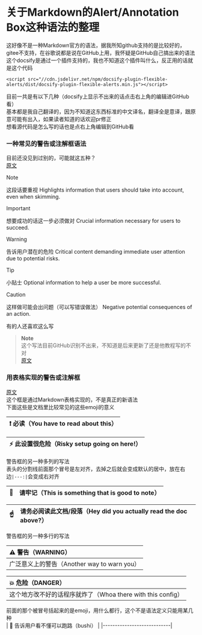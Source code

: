 # 关于Markdown的Alert/Annotation Box这种语法的整理
这好像不是一种Markdown官方的语法，据我所知github支持的是比较好的，gitee不支持，在谷歌说都是说在GitHub上用，我怀疑是GitHub自己搞出来的语法  
这个docsify是通过一个插件支持的，我也不知道这个插件叫什么，反正用的话就是这个代码
```
<script src="//cdn.jsdelivr.net/npm/docsify-plugin-flexible-alerts/dist/docsify-plugin-flexible-alerts.min.js"></script>
````
目前一共是有以下几种（docsify上显示不出来的话点击右上角的编辑进GitHub看）  
基本都是我自己翻译的，因为不知道这东西标准的中文译名，翻译全是意译，跟原意可能有出入，如果读者知道的话欢迎pr修正  
想看源代码是怎么写的话也是点右上角编辑到GitHub看  
### 一种常见的警告或注解框语法
目前还没见到过别的，可能就这五种？  
[原文](https://github.com/orgs/community/discussions/16925)  
> [!NOTE]  
> 这段话要重视
> Highlights information that users should take into account, even when skimming.

> [!IMPORTANT]  
> 想要成功的话这一步必须做对
> Crucial information necessary for users to succeed.

> [!WARNING]  
> 告诉用户潜在的危险
> Critical content demanding immediate user attention due to potential risks.

> [!TIP]
> 小贴士
> Optional information to help a user be more successful.

> [!CAUTION]
> 这样做可能会出问题（可以写错误做法）
> Negative potential consequences of an action.

有的人还喜欢这么写    
> **Note**<br>
这个写法目前GitHub识别不出来，不知道是后来更新了还是他教程写的不对  
[原文](https://bobbyhadz.com/blog/github-markdown-alert-admonition-box)  
### 用表格实现的警告或注解框
[原文](https://gist.github.com/cseeman/8f3bfaec084c5c4259626ddd9e516c61#file-markdown_examples-md)  
这个框是通过Markdown表格实现的，不是真正的新语法  
下面这些是文档里比较常见的这些emoji的意义

| :exclamation: 必读（You have to read about this）  |
|----------------------------------------------|

| :zap: 此设置很危险（Risky setup going on here!）  |
|------------------------------------------|

警告框的另一种多列的写法  
表头的分割线前面那个冒号是左对齐，去掉之后就会变成默认的居中，放在右边`|---:|`会变成右对齐  

| :memo:        | 请牢记（This is something that is good to note）       |
|---------------|:---------------------------------------------|

| :point_up:    | 请务必阅读此文档/段落（Hey did you actually read the doc above?）|
|---------------|:----------------------------------------|

警告框的另一种多行的写法  

| :warning: 警告（WARNING）           |
|:----------------------------|
| 广泛意义上的警告（Another way to warn you）     |

| :boom: 危险（DANGER）               |
|:----------------------------|
| 这个地方改不好的话程序就炸了（Whoa there with this config） |

前面的那个被冒号括起来的是emoji，用什么都行，这个不是语法定义只能用某几种  
| :running: 告诉用户看不懂可以跑路（bushi）   |
|----------------------------|
